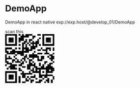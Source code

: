 # DemoApp
DemoApp in react native
exp://exp.host/@develop_01/DemoApp 

scan this <br>
![Image](https://raw.githubusercontent.com/prabhatchanchal/DemoApp/main/download.png)

